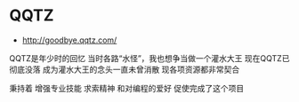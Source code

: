 # QQTZ

- http://goodbye.qqtz.com/

QQTZ是年少时的回忆
当时各路“水怪”，我也想争当做一个灌水大王
现在QQTZ已彻底没落
成为灌水大王的念头一直未曾消散
现各项资源都非常契合

秉持着
增强专业技能
求索精神
和对编程的爱好
促使完成了这个项目






